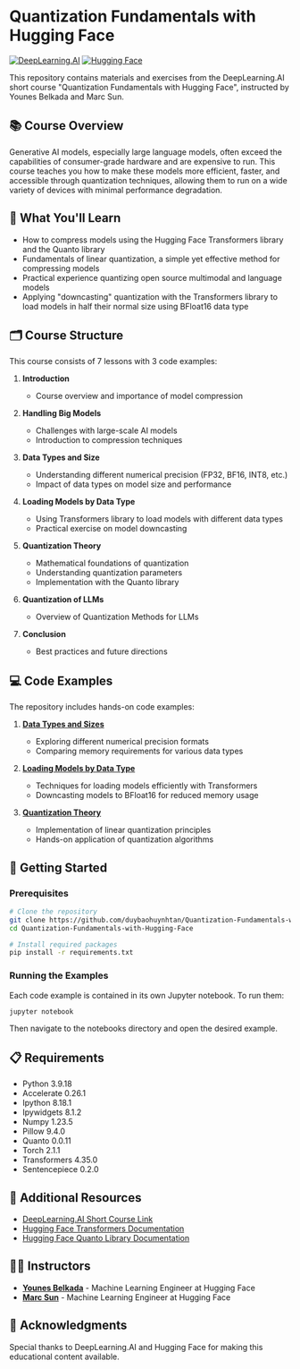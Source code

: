 # Quantization Fundamentals with Hugging Face

[![DeepLearning.AI](https://img.shields.io/badge/DeepLearning.AI-Short%20Course-blue)](https://www.deeplearning.ai/short-courses/quantization-fundamentals-with-hugging-face)
[![Hugging Face](https://img.shields.io/badge/Hugging%20Face-Transformers-yellow)](https://huggingface.co)

This repository contains materials and exercises from the DeepLearning.AI short course "Quantization Fundamentals with Hugging Face", instructed by Younes Belkada and Marc Sun.

## 📚 Course Overview

Generative AI models, especially large language models, often exceed the capabilities of consumer-grade hardware and are expensive to run. This course teaches you how to make these models more efficient, faster, and accessible through quantization techniques, allowing them to run on a wide variety of devices with minimal performance degradation.

## 🎯 What You'll Learn

- How to compress models using the Hugging Face Transformers library and the Quanto library
- Fundamentals of linear quantization, a simple yet effective method for compressing models
- Practical experience quantizing open source multimodal and language models
- Applying "downcasting" quantization with the Transformers library to load models in half their normal size using BFloat16 data type

## 🗂️ Course Structure

This course consists of 7 lessons with 3 code examples:

1. **Introduction**
   - Course overview and importance of model compression

2. **Handling Big Models**
   - Challenges with large-scale AI models
   - Introduction to compression techniques

3. **Data Types and Size**
   - Understanding different numerical precision (FP32, BF16, INT8, etc.)
   - Impact of data types on model size and performance

4. **Loading Models by Data Type**
   - Using Transformers library to load models with different data types
   - Practical exercise on model downcasting

5. **Quantization Theory**
   - Mathematical foundations of quantization
   - Understanding quantization parameters
   - Implementation with the Quanto library

6. **Quantization of LLMs**
   - Overview of Quantization Methods for LLMs

7. **Conclusion**
   - Best practices and future directions

## 💻 Code Examples

The repository includes hands-on code examples:

1. [**Data Types and Sizes**](https://github.com/duybaohuynhtan/Quantization-Fundamentals-with-Hugging-Face/tree/master/03.%20Data%20Types%20and%20Sizes)
   - Exploring different numerical precision formats
   - Comparing memory requirements for various data types

2. [**Loading Models by Data Type**](https://github.com/duybaohuynhtan/Quantization-Fundamentals-with-Hugging-Face/tree/master/04.%20Loading%20Models%20by%20data%20type)
   - Techniques for loading models efficiently with Transformers
   - Downcasting models to BFloat16 for reduced memory usage

3. [**Quantization Theory**](https://github.com/duybaohuynhtan/Quantization-Fundamentals-with-Hugging-Face/tree/master/05.%20Quantization%20Theory)
   - Implementation of linear quantization principles
   - Hands-on application of quantization algorithms

## 🚀 Getting Started

### Prerequisites

```bash
# Clone the repository
git clone https://github.com/duybaohuynhtan/Quantization-Fundamentals-with-Hugging-Face.git
cd Quantization-Fundamentals-with-Hugging-Face

# Install required packages
pip install -r requirements.txt
```

### Running the Examples

Each code example is contained in its own Jupyter notebook. To run them:

```bash
jupyter notebook
```

Then navigate to the notebooks directory and open the desired example.

## 📋 Requirements

- Python 3.9.18
- Accelerate 0.26.1
- Ipython 8.18.1
- Ipywidgets 8.1.2
- Numpy 1.23.5
- Pillow 9.4.0
- Quanto 0.0.11
- Torch 2.1.1
- Transformers 4.35.0
- Sentencepiece 0.2.0

## 🔗 Additional Resources

- [DeepLearning.AI Short Course Link](https://www.deeplearning.ai/short-courses/quantization-fundamentals-with-hugging-face)
- [Hugging Face Transformers Documentation](https://huggingface.co/docs/transformers/index)
- [Hugging Face Quanto Library Documentation](https://huggingface.co/docs/transformers/v4.46.2/en/quantization/quanto)

## 👨‍🏫 Instructors

- [**Younes Belkada**](https://www.linkedin.com/in/younes-belkada-b1a903145/?locale=en_US) - Machine Learning Engineer at Hugging Face
- [**Marc Sun**](https://www.linkedin.com/in/marc-sun/) - Machine Learning Engineer at Hugging Face

## 🙏 Acknowledgments

Special thanks to DeepLearning.AI and Hugging Face for making this educational content available.